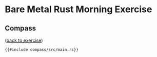 # Bare Metal Rust Morning Exercise

## Compass

([back to exercise](compass.md))

```rust,compile_fail
{{#include compass/src/main.rs}}
```
